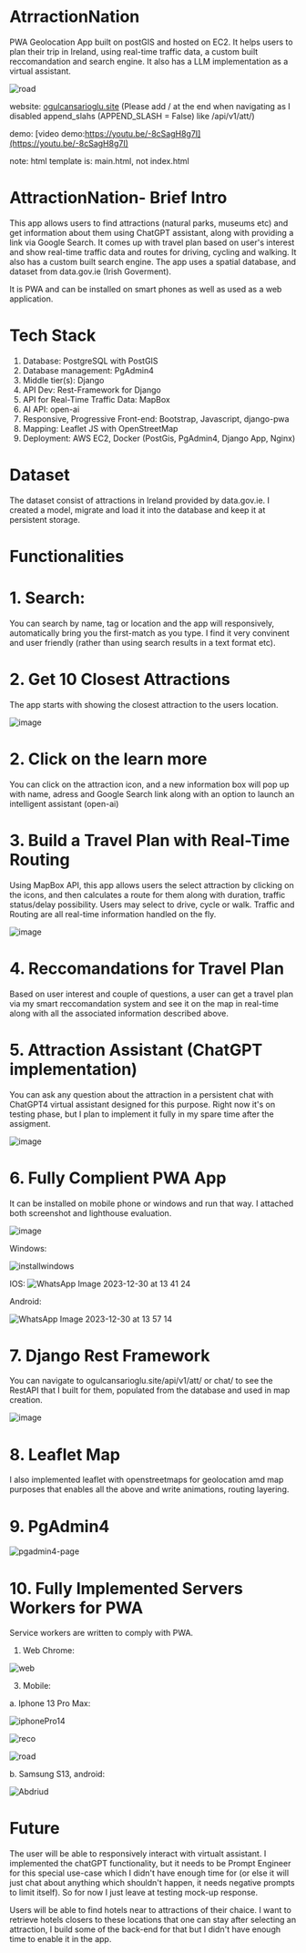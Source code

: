 # AtrractionNation

PWA Geolocation App built on postGIS and hosted on EC2. It helps users to plan their trip in Ireland, using real-time traffic data, a custom built reccomandation and search engine. 
It also has a LLM implementation as a virtual assistant. 

![road](https://github.com/ogulcansarioglu/AWMCA1/assets/93154247/47f80dcf-e5b6-435f-bec2-227d14a5eacb)

website: [ogulcansarioglu.site](ogulcansarioglu.site) (Please add / at the end when navigating as I disabled append_slahs (APPEND_SLASH = False) like /api/v1/att/) 

demo: [video demo:https://youtu.be/-8cSagH8g7I](https://youtu.be/-8cSagH8g7I)

note: html template is: main.html, not index.html

# AttractionNation- Brief Intro

This app allows users to find attractions (natural parks, museums etc) and get information about them using ChatGPT assistant, along with providing a link via Google Search. 
It comes up with travel plan based on user's interest and show real-time traffic data and routes for driving, cycling and walking. It also has a custom built search engine. 
The app uses a spatial database, and dataset from data.gov.ie (Irish Goverment).

It is PWA and can be installed on smart phones as well as used as a web application.

# Tech Stack

1. Database: PostgreSQL with PostGIS
2. Database management: PgAdmin4
3. Middle tier(s): Django
4. API Dev: Rest-Framework for Django
5. API for Real-Time Traffic Data: MapBox
6. AI API: open-ai
7. Responsive, Progressive Front-end: Bootstrap, Javascript, django-pwa
8. Mapping: Leaflet JS with OpenStreetMap
9. Deployment: AWS EC2, Docker (PostGis, PgAdmin4, Django App, Nginx)

# Dataset

The dataset consist of attractions in Ireland provided by data.gov.ie. I created a model, migrate and load it into the database and keep it at persistent storage. 

# Functionalities

# 1. Search: 

You can search by name, tag or location and the app will responsively, automatically bring you the first-match as you type. I find it very convinent and user friendly (rather than using search results in a text format etc). 

# 2. Get 10 Closest Attractions

The app starts with showing the closest attraction to the users location. 

![image](https://github.com/ogulcansarioglu/AWMCA1/assets/93154247/9bb800f4-3cab-4274-a95c-5733c6b2f84c)


# 2. Click on the learn more

You can click on the attraction icon, and a new information box will pop up with name, adress and Google Search link along with an option to launch an intelligent assistant (open-ai)

# 3. Build a Travel Plan with Real-Time Routing 

Using MapBox API, this app allows users the select attraction by clicking on the icons, and then calculates a route for them along with duration, traffic status/delay possibility. Users may select to drive, cycle or walk. 
Traffic and Routing are all real-time information handled on the fly. 

![image](https://github.com/ogulcansarioglu/AWMCA1/assets/93154247/e4cc79c9-f08d-41a7-b892-b605304aae29)


# 4. Reccomandations for Travel Plan

Based on user interest and couple of questions, a user can get a travel plan via my smart reccomandation system and see it on the map in real-time along with all the associated information described above.

# 5. Attraction Assistant (ChatGPT implementation)

You can ask any question about the attraction in a persistent chat with ChatGPT4 virtual assistant designed for this purpose. Right now it's on testing phase, but I plan to implement it fully in my spare time after the assigment.

![image](https://github.com/ogulcansarioglu/AWMCA1/assets/93154247/e53070f1-319e-46a1-90f4-a08089d5baa5)


# 6. Fully Complient PWA App

It can be installed on mobile phone or windows and run that way. I attached both screenshot and lighthouse evaluation.

![image](https://github.com/ogulcansarioglu/AWMCA1/assets/93154247/16364759-7d83-40a2-8e76-d8c7eec51ee2)

Windows:

![installwindows](https://github.com/ogulcansarioglu/AWMCA1/assets/93154247/ce5a1769-0774-47e0-ba04-274c5782c6ae)

IOS:
![WhatsApp Image 2023-12-30 at 13 41 24](https://github.com/ogulcansarioglu/AWMCA1/assets/93154247/e74eb416-e158-4e0f-8db8-ad1087249fcd)

Android:

![WhatsApp Image 2023-12-30 at 13 57 14](https://github.com/ogulcansarioglu/AWMCA1/assets/93154247/e62ef5a5-6e8f-4653-9e9e-11d5928d1e33)


# 7. Django Rest Framework

You can navigate to ogulcansarioglu.site/api/v1/att/ or chat/ to see the RestAPI that I built for them, populated from the database and used in map creation. 

![image](https://github.com/ogulcansarioglu/AWMCA1/assets/93154247/dc5839f2-aaef-4b62-a29c-1f730b98f1bc)


# 8. Leaflet Map

I also implemented leaflet with openstreetmaps for geolocation amd map purposes that enables all the above and write animations, routing layering. 

# 9. PgAdmin4

![pgadmin4-page](https://i.ibb.co/p2LgNBR/Whats-App-Image-2023-11-12-at-12-50-33.jpg)

# 10. Fully Implemented Servers Workers for PWA

Service workers are written to comply with PWA.

1. Web Chrome:

![web](https://github.com/ogulcansarioglu/AWMCA1/assets/93154247/40cb1811-ced3-436b-bce4-de504469a954)


3. Mobile: 

a. Iphone 13 Pro Max:

![iphonePro14](https://github.com/ogulcansarioglu/AWMCA1/assets/93154247/91f0e162-b15f-4cab-bf8f-ab6948dca0d3)

![reco](https://github.com/ogulcansarioglu/AWMCA1/assets/93154247/a835282e-1c0f-4ede-ab54-f5b718e5fd02)

![road](https://github.com/ogulcansarioglu/AWMCA1/assets/93154247/9ee01999-2826-4bca-8a1f-c2d04081cfce)

b. Samsung S13, android: 


![Abdriud](https://i.ibb.co/6F0myDq/Whats-App-Image-2023-11-12-at-12-31-01.jpg)


# Future

The user will be able to responsively interact with virtualt assistant. I implemented the chatGPT functionality, but it needs to be Prompt Engineer for this special use-case which I didn't have enough time for (or else it will just chat about anything which shouldn't happen, it needs negative prompts to limit itself).
So for now I just leave at testing mock-up response. 

Users will be able to find hotels near to attractions of their chaice. I want to retrieve hotels closers to these locations that one can stay after selecting an attraction, I build some of the back-end for that but I didn't have enough time to enable it in the app. 












